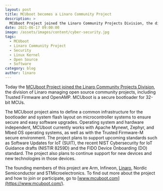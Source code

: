 ```yaml
---
layout: post
title: MCUboot becomes a Linaro Community Project
description: >
  MCUboot Project joined the Linaro Community Projects Division, the division of Linaro managing open source community projects. Read about MCUboot here.
date: 2021-06-17 09:00:00
image: /assets/images/content/cyber-security.jpg
tags:
  - MCUboot
  - Linaro Community Project
  - Security
  - Linux Kernel
  - Open Source
  - Software
category: blog
author: linaro
---
```


Today the [MCUboot Project joined the Linaro Community Projects Division](https://www.mcuboot.com/news/blog/mcuboot-project-joins-linaro-community-projects-division/), the division of Linaro managing open source community projects, including Trusted Firmware and OpenAMP. MCUboot is a secure bootloader for 32-bit MCUs.

The MCUboot project aims to define a common infrastructure for the bootloader and system flash layout on microcontroller systems to ensure secure and easy software upgrades. Operating system and hardware independent, MCUboot currently works with Apache Mynewt, Zephyr, and Mbed OS operating systems, as well as with the Trusted Firmware-M secure environment. The project plans to support upcoming standards such as Software Updates for IoT (SUIT), the recent NIST Cybersecurity for IoT Guidance drafts (NISTIR 8259D) and the FIDO Device Onboarding (DO) standard. The project also plans to continue support for new devices and new technologies in those devices.

The founding members of this project are Arm, Infineon, [Linaro](https://www.linaro.org/contact/), Nordic Semiconductor and STMicroelectronics. To find out more about the project and how to join or participate, go to [www.mcuboot.com](https://www.mcuboot.com/).
